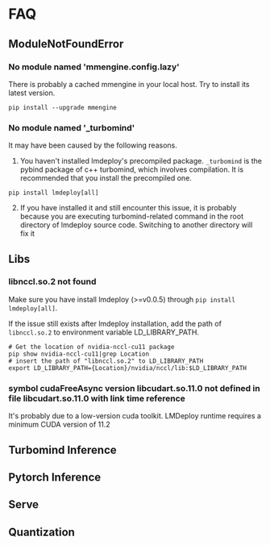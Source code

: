 # FAQ

## ModuleNotFoundError

### No module named 'mmengine.config.lazy'

There is probably a cached mmengine in your local host. Try to install its latest version.

```shell
pip install --upgrade mmengine
```

### No module named '\_turbomind'

It may have been caused by the following reasons.

1. You haven't installed lmdeploy's precompiled package. `_turbomind` is the pybind package of c++ turbomind, which involves compilation. It is recommended that you install the precompiled one.

```shell
pip install lmdeploy[all]
```

2. If you have installed it and still encounter this issue, it is probably because you are executing turbomind-related command in the root directory of lmdeploy source code. Switching to another directory will fix it

## Libs

### libnccl.so.2 not found

Make sure you have install lmdeploy (>=v0.0.5) through `pip install lmdeploy[all]`.

If the issue still exists after lmdeploy installation, add the path of `libnccl.so.2` to environment variable LD_LIBRARY_PATH.

```shell
# Get the location of nvidia-nccl-cu11 package
pip show nvidia-nccl-cu11|grep Location
# insert the path of "libnccl.so.2" to LD_LIBRARY_PATH
export LD_LIBRARY_PATH={Location}/nvidia/nccl/lib:$LD_LIBRARY_PATH
```

### symbol cudaFreeAsync version libcudart.so.11.0 not defined in file libcudart.so.11.0 with link time reference

It's probably due to a low-version cuda toolkit. LMDeploy runtime requires a minimum CUDA version of 11.2

## Turbomind Inference

## Pytorch Inference

## Serve

## Quantization
